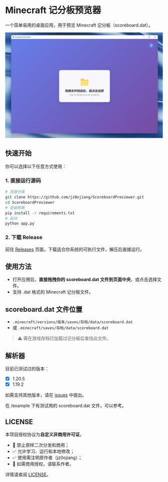 # Minecraft 记分板预览器

一个简单易用的桌面应用，用于预览 Minecraft 记分板（scoreboard.dat）。

![screenshot](./_md/screenshot.png)

## 快速开始

你可以选择以下任意方式使用：

### 1. 直接运行源码

```bash
# 克隆仓库
git clone https://github.com/jz0ojiang/ScoreboardPreviewer.git
cd ScoreboardPreviewer
# 安装依赖
pip install -r requirements.txt
# 启动
python app.py
```

### 2. 下载 Release

前往 [Releases](https://github.com/jz0ojiang/ScoreboardPreviewer/releases) 页面，下载适合你系统的可执行文件，解压后直接运行。

## 使用方法

- 打开应用后，**直接拖拽你的 scoreboard.dat 文件到页面中央**，或点击选择文件。
- 支持 .dat 格式的 Minecraft 记分板文件。

## scoreboard.dat 文件位置

- `.minecraft/versions/版本/saves/存档/data/scoreboard.dat`
- 或 `.minecraft/saves/存档/data/scoreboard.dat`

> ⚠️ 需在游戏存档已加载过记分板后查找此文件。

## 解析器

目前已测试过的版本：

- [x] 1.20.5
- [x] 1.19.2

如需支持其他版本，请在 [issues](https://github.com/jz0ojiang/ScoreboardPreviewer/issues) 中提出。

在 /example 下有测试用的 scoreboard.dat 文件，可以参考。

## LICENSE

本项目授权协议为**自定义非商用许可证**。

- 🚫 禁止原样二次分发和商用；
- ✅ 允许学习、运行和本地修改；
- ✅ 使用需注明原作者（jz0ojiang）；
- 📧 如需商用授权，请联系作者。

详情请查阅 [LICENSE](./LICENSE)。